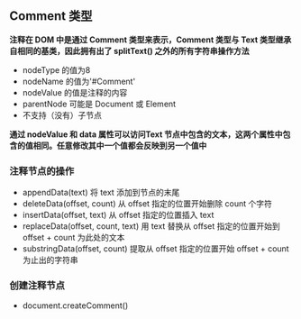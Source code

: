 ## Comment 类型

**注释在 DOM 中是通过 Comment 类型来表示，Comment 类型与 Text 类型继承自相同的基类，因此拥有出了 splitText() 之外的所有字符串操作方法**

- nodeType 的值为8
- nodeName 的值为'#Comment'
- nodeValue 的值是注释的内容
- parentNode 可能是 Document 或 Element
- 不支持（没有）子节点

**通过 nodeValue 和 data 属性可以访问Text 节点中包含的文本，这两个属性中包含的值相同。任意修改其中一个值都会反映到另一个值中**

### 注释节点的操作

- appendData(text) 将 text 添加到节点的末尾
- deleteData(offset, count) 从 offset 指定的位置开始删除 count 个字符
- insertData(offset, text) 从 offset 指定的位置插入 text
- replaceData(offset, count, text) 用 text 替换从 offset 指定的位置开始到 offset + count 为此处的文本
- substringData(offset, count) 提取从 offset 指定的位置开始 offset + count 为止出的字符串

### 创建注释节点

- document.createComment() 